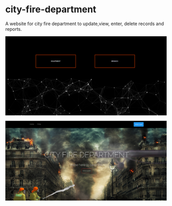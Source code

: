 # city-fire-department
A website for city fire department to update,view, enter, delete records and reports. 

![Front end of website having parallax effect](website_images/city_fire_website.png)

![Front end of website using particle.js effect](website_images/city_fire_website1.png)
